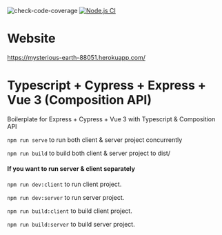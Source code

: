 ![check-code-coverage](https://img.shields.io/badge/code--coverage-94.4%25-brightgreen) [![Node.js CI](https://github.com/SebastienLeonce/ts-express-vue3/actions/workflows/node.js.yml/badge.svg)](https://github.com/SebastienLeonce/ts-express-vue3/actions/workflows/node.js.yml)
# Website
https://mysterious-earth-88051.herokuapp.com/
# Typescript + Cypress + Express + Vue 3 (Composition API)
Boilerplate for Express + Cypress + Vue 3 with Typescript & Composition API

`npm run serve` to run both client & server project concurrently 
 
`npm run build` to build both client & server project to dist/

#### If you want to run server & client separately 
 
`npm run dev:client` to run client project. 
 
`npm run dev:server` to run server project.  
  
  
`npm run build:client` to build client project.  
 
`npm run build:server` to build server project. 

